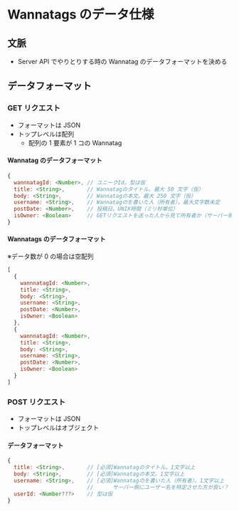 # Wannatags のデータ仕様

## 文脈

* Server API でやりとりする時の Wannatag のデータフォーマットを決める

## データフォーマット

### GET リクエスト

* フォーマットは JSON
* トップレベルは配列
  * 配列の 1 要素が 1 コの Wannatag

#### Wannatag のデータフォーマット

```js
{
  wannnatagId: <Number>, // ユニークId。型は仮
  title: <String>,       // Wannatagのタイトル。最大 50 文字（仮）
  body: <String>,        // Wannatagの本文。最大 250 文字（仮）
  username: <String>,    // Wannatagのを書いた人（所有者）。最大文字数未定
  postDate: <Number>,    // 投稿日。UNIX時間（ミリ秒単位）
  isOwner: <Boolean>     // GETリクエストを送った人から見て所有者か（サーバー側で決める（仮））
}
```

#### Wannatags のデータフォーマット

※データ数が 0 の場合は空配列

```js
[
  {
    wannnatagId: <Number>,
    title: <String>,
    body: <String>,
    username: <String>,
    postDate: <Number>,
    isOwner: <Boolean>
  },
  {
    wannnatagId: <Number>,
    title: <String>,
    body: <String>,
    username: <String>,
    postDate: <Number>,
    isOwner: <Boolean>
  }
]
```

### POST リクエスト

* フォーマットは JSON
* トップレベルはオブジェクト

#### データフォーマット

```js
{
  title: <String>,       // [必須]Wannatagのタイトル。1文字以上
  body: <String>,        // [必須]Wannatagの本文。1文字以上
  username: <String>,    // [必須]Wannatagのを書いた人（所有者）。1文字以上
                         //      サーバー側にユーザー名を特定させた方が良い？
  userId: <Number???>    // 型は仮
}
```
